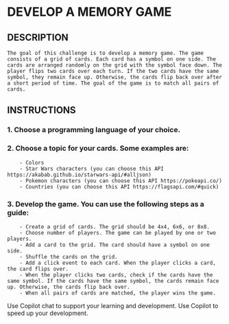 # DEVELOP A MEMORY GAME 

## DESCRIPTION

    The goal of this challenge is to develop a memory game. The game consists of a grid of cards. Each card has a symbol on one side. The cards are arranged randomly on the grid with the symbol face down. The player flips two cards over each turn. If the two cards have the same symbol, they remain face up. Otherwise, the cards flip back over after a short period of time. The goal of the game is to match all pairs of cards.

## INSTRUCTIONS

### 1. Choose a programming language of your choice.
### 2. Choose a topic for your cards. Some examples are:
        - Colors 
        - Star Wars characters (you can choose this API https://akabab.github.io/starwars-api/#alljson)
        - Pokemon characters (you can choose this API https://pokeapi.co/)
        - Countries (you can choose this API https://flagsapi.com/#quick)

###  3. Develop the game. You can use the following steps as a guide:
        - Create a grid of cards. The grid should be 4x4, 6x6, or 8x8.
        - Choose number of players. The game can be played by one or two players.
        - Add a card to the grid. The card should have a symbol on one side.
        - Shuffle the cards on the grid.
        - Add a click event to each card. When the player clicks a card, the card flips over.
        - When the player clicks two cards, check if the cards have the same symbol. If the cards have the same symbol, the cards remain face up. Otherwise, the cards flip back over.
        - When all pairs of cards are matched, the player wins the game.


Use Copilot chat to support your learning and development.
Use Copilot to speed up your development.



       

